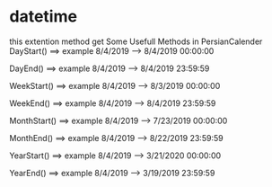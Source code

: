 # datetime
this extention method get Some Usefull Methods in PersianCalender 
DayStart() ==> example 8/4/2019 --> 8/4/2019 00:00:00

DayEnd() ==> example 8/4/2019 --> 8/4/2019 23:59:59

WeekStart() ==> example 8/4/2019 --> 8/3/2019 00:00:00

WeekEnd() ==> example 8/4/2019 --> 8/4/2019 23:59:59

MonthStart() ==> example 8/4/2019 --> 7/23/2019 00:00:00

MonthEnd() ==> example 8/4/2019 --> 8/22/2019 23:59:59

YearStart() ==> example 8/4/2019 --> 3/21/2020 00:00:00

YearEnd()  ==>  example 8/4/2019 --> 3/19/2019 23:59:59
